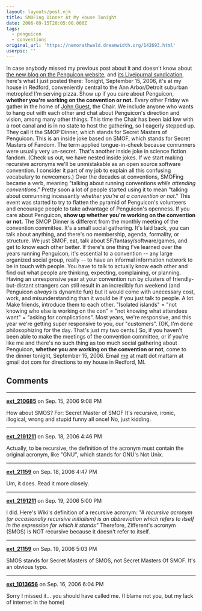 ```yaml
---
layout: layouts/post.njk
title: SMOFing Dinner At My House Tonight
date: 2006-09-15T20:05:00.000Z
tags:
  - penguicon
  - conventions
original_url: 'https://nemorathwald.dreamwidth.org/142693.html'
userpic: ''
---
```

In case anybody missed my previous post about it and doesn't know about [the new blog on the Penguicon website](http://www.penguicon.org/blog), and [its Livejournal syndication](http://syndicated.livejournal.com/penguicon_blog/profile), here's what I just posted there: Tonight, September 15, 2006, it's at my house in Redford, conveniently central to the Ann Arbor/Detroit suburban metroplex! I'm serving pizza. Show up if you care about Penguicon, **whether you're working on the convention or not.** Every other Friday we gather in the home of [John Guest](http://www.penguicon.org/wiki/JohnGuest), the Chair. We include anyone who wants to hang out with each other and chat about Penguicon's direction and vision, among many other things. This time the Chair has been laid low with a root canal and is in no state to host the gathering, so I eagerly stepped up. They call it the SMOP Dinner, which stands for Secret Masters of Penguicon. This is an inside joke based on SMOF, which stands for Secret Masters of Fandom. The term applied tongue-in-cheek because conrunners were usually very un-secret. That's another inside joke in science fiction fandom. (Check us out, we have nested inside jokes. If we start making recursive acronyms we'll be unmistakable as an open source software convention. I consider it part of my job to explain all this confusing vocabulary to newcomers.) Over the decades at conventions, SMOFing became a verb, meaning "talking about running conventions _while attending conventions_." Pretty soon a lot of people started using it to mean "talking about conrunning incessantly _whether you're at a convention or not_." This event was started to try to flatten the pyramid of Penguicon's volunteers and encourage people to take advantage of Penguicon's openness. If you care about Penguicon, **show up whether you're working on the convention or not.** The SMOP Dinner is different from the monthly meeting of the convention committee. It's a small social gathering. It's laid back, you can talk about anything, and there's no membership, agenda, formality, or structure. We just SMOF, eat, talk about SF/fantasy/software/games, and get to know each other better. If there's one thing I've learned over the years running Penguicon, it's essential to a convention -- any large organized social group, really -- to have an informal information network to be in touch with people. You have to talk to actually know each other and find out what people are thinking, expecting, complaining, or planning. Having an unresponsive year at your convention run by clusters of friendly-but-distant strangers can still result in an incredibly fun weekend (and Penguicon _always_ is dynamite fun) but it would come with unecessary cost, work, and misunderstanding than it would be if you just talk to people. A lot. Make friends, introduce them to each other. "Isolated islands" = "not knowing who else is working on the con" = "not knowing what attendees want" = "asking for complications". Most years, we're responsive, and this year we're getting super responsive to you, our "customers". (OK, I'm done philosophizing for the day. That's just my two cents.) So, if you haven't been able to make the meetings of the convention committee, or if you're like me and there's no such thing as too much social gathering about Penguicon, **whether you are working on the convention or not**, come to the dinner tonight, September 15, 2006. Email [me](http://www.penguicon.org/wiki/MattArnold) at matt dot mattarn at gmail dot com for directions to my house in Redford, MI.

## Comments

---

**[ext_210685](https://www.dreamwidth.org/users/ext_210685)** on Sep. 15, 2006 9:08 PM

How about SMOS? For: Secret Master of SMOF It's recursive, ironic, illogical, wrong and stupid funny all once! No, just kidding.

---

**[ext_2191211](https://www.dreamwidth.org/users/ext_2191211)** on Sep. 18, 2006 4:46 PM

Actually, to be recursive, the definition of the acronym must contain the original acronym, like "GNU", which stands for GNU's Not Unix.

---

**[ext_21159](https://www.dreamwidth.org/users/ext_21159)** on Sep. 18, 2006 4:47 PM

Um, it does. Read it more closely.

---

**[ext_2191211](https://www.dreamwidth.org/users/ext_2191211)** on Sep. 19, 2006 5:00 PM

I did. Here's Wiki's definition of a recursive acronym: _"A recursive acronym (or occasionally recursive initialism) is an abbreviation which refers to itself in the expression for which it stands"_ Therefore, Zifferent's acronym (SMOS) is NOT recursive because it doesn't refer to itself.

---

**[ext_21159](https://www.dreamwidth.org/users/ext_21159)** on Sep. 19, 2006 5:03 PM

SMOS stands for Secret Masters of SMOS, not Secret Masters Of SMOF. It's an obvious typo.

---

**[ext_1013656](https://www.dreamwidth.org/users/ext_1013656)** on Sep. 16, 2006 6:04 PM

Sorry I missed it... you should have called me. (I blame not you, but my lack of internet in the home)
